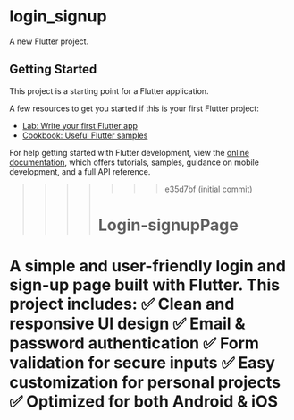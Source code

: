 

# login_signup

A new Flutter project.

## Getting Started

This project is a starting point for a Flutter application.

A few resources to get you started if this is your first Flutter project:

- [Lab: Write your first Flutter app](https://docs.flutter.dev/get-started/codelab)
- [Cookbook: Useful Flutter samples](https://docs.flutter.dev/cookbook)

For help getting started with Flutter development, view the
[online documentation](https://docs.flutter.dev/), which offers tutorials,
samples, guidance on mobile development, and a full API reference.
>>>>>>> e35d7bf (initial commit)
>>>>
>>>># Login-signupPage
A simple and user-friendly login and sign-up page built with Flutter. This project includes: ✅ Clean and responsive UI design ✅ Email &amp; password authentication ✅ Form validation for secure inputs ✅ Easy customization for personal projects ✅ Optimized for both Android &amp; iOS
=======
